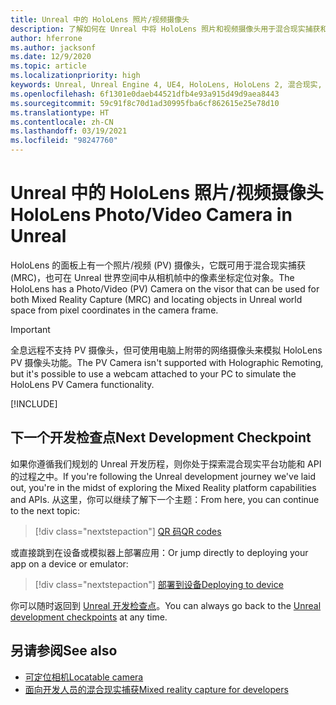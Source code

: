 ```yaml
---
title: Unreal 中的 HoloLens 照片/视频摄像头
description: 了解如何在 Unreal 中将 HoloLens 照片和视频摄像头用于混合现实捕获和对象定位。
author: hferrone
ms.author: jacksonf
ms.date: 12/9/2020
ms.topic: article
ms.localizationpriority: high
keywords: Unreal, Unreal Engine 4, UE4, HoloLens, HoloLens 2, 混合现实, 开发, 功能, 文档, 指南, 全息影像, 摄像头, PV 摄像头, MRC, 混合现实头戴显示设备, windows 混合现实头戴显示设备, 虚拟现实头戴显示设备
ms.openlocfilehash: 6f1301e0daeb44521dfb4e93a915d49d9aea8443
ms.sourcegitcommit: 59c91f8c70d1ad30995fba6cf862615e25e78d10
ms.translationtype: HT
ms.contentlocale: zh-CN
ms.lasthandoff: 03/19/2021
ms.locfileid: "98247760"
---
```

# <a name="hololens-photovideo-camera-in-unreal"></a><span data-ttu-id="a711e-104">Unreal 中的 HoloLens 照片/视频摄像头</span><span class="sxs-lookup"><span data-stu-id="a711e-104">HoloLens Photo/Video Camera in Unreal</span></span>

<span data-ttu-id="a711e-105">HoloLens 的面板上有一个照片/视频 (PV) 摄像头，它既可用于混合现实捕获 (MRC)，也可在 Unreal 世界空间中从相机帧中的像素坐标定位对象。</span><span class="sxs-lookup"><span data-stu-id="a711e-105">The HoloLens has a Photo/Video (PV) Camera on the visor that can be used for both Mixed Reality Capture (MRC) and locating objects in Unreal world space from pixel coordinates in the camera frame.</span></span>

> [!IMPORTANT]
> <span data-ttu-id="a711e-106">全息远程不支持 PV 摄像头，但可使用电脑上附带的网络摄像头来模拟 HoloLens PV 摄像头功能。</span><span class="sxs-lookup"><span data-stu-id="a711e-106">The PV Camera isn't supported with Holographic Remoting, but it's possible to use a webcam attached to your PC to simulate the HoloLens PV Camera functionality.</span></span>

[!INCLUDE[](includes/tabs-pv-camera.md)]

## <a name="next-development-checkpoint"></a><span data-ttu-id="a711e-107">下一个开发检查点</span><span class="sxs-lookup"><span data-stu-id="a711e-107">Next Development Checkpoint</span></span>

<span data-ttu-id="a711e-108">如果你遵循我们规划的 Unreal 开发历程，则你处于探索混合现实平台功能和 API 的过程之中。</span><span class="sxs-lookup"><span data-stu-id="a711e-108">If you're following the Unreal development journey we've laid out, you're in the midst of exploring the Mixed Reality platform capabilities and APIs.</span></span> <span data-ttu-id="a711e-109">从这里，你可以继续了解下一个主题：</span><span class="sxs-lookup"><span data-stu-id="a711e-109">From here, you can continue to the next topic:</span></span>

> [!div class="nextstepaction"]
> [<span data-ttu-id="a711e-110">QR 码</span><span class="sxs-lookup"><span data-stu-id="a711e-110">QR codes</span></span>](unreal-qr-codes.md)

<span data-ttu-id="a711e-111">或直接跳到在设备或模拟器上部署应用：</span><span class="sxs-lookup"><span data-stu-id="a711e-111">Or jump directly to deploying your app on a device or emulator:</span></span>

> [!div class="nextstepaction"]
> [<span data-ttu-id="a711e-112">部署到设备</span><span class="sxs-lookup"><span data-stu-id="a711e-112">Deploying to device</span></span>](unreal-deploying.md)

<span data-ttu-id="a711e-113">你可以随时返回到 [Unreal 开发检查点](unreal-development-overview.md#3-advanced-features)。</span><span class="sxs-lookup"><span data-stu-id="a711e-113">You can always go back to the [Unreal development checkpoints](unreal-development-overview.md#3-advanced-features) at any time.</span></span>

## <a name="see-also"></a><span data-ttu-id="a711e-114">另请参阅</span><span class="sxs-lookup"><span data-stu-id="a711e-114">See also</span></span>

* [<span data-ttu-id="a711e-115">可定位相机</span><span class="sxs-lookup"><span data-stu-id="a711e-115">Locatable camera</span></span>](../platform-capabilities-and-apis/locatable-camera.md)
* [<span data-ttu-id="a711e-116">面向开发人员的混合现实捕获</span><span class="sxs-lookup"><span data-stu-id="a711e-116">Mixed reality capture for developers</span></span>](../platform-capabilities-and-apis/mixed-reality-capture-for-developers.md)
